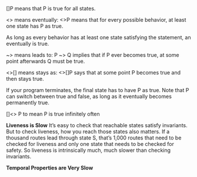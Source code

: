 

[]P means that P is true for all states. 


<> means eventually: <>P means that for every possible behavior, at least one state has P as true. 

As long as every behavior has at least one state satisfying the statement, an eventually is true.


~> means leads to: P ~> Q implies that if P ever becomes true, at some point afterwards Q must be true.


<>[] means stays as: <>[]P says that at some point P becomes true and then stays true.   

If your program terminates, the final state has to have P as true. Note that P can switch between true and false, as long as it eventually becomes permanently true.

[]<> P to mean P is true infinitely often

**Liveness is Slow**
It’s easy to check that reachable states satisfy invariants. But to check liveness, how you reach those states also matters. If a thousand routes lead through state S, that’s 1,000 routes that need to be checked for liveness and only one state that needs to be checked for safety. So liveness is intrinsically much, much slower than checking invariants.


**Temporal Properties are Very Slow**
 